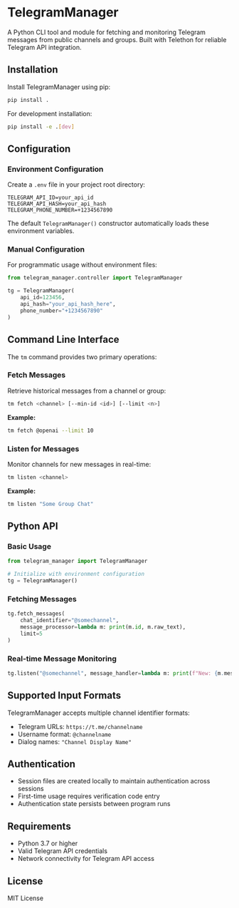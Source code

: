 # TelegramManager

A Python CLI tool and module for fetching and monitoring Telegram messages from public channels and groups. Built with Telethon for reliable Telegram API integration.

## Installation

Install TelegramManager using pip:

```bash
pip install .
```

For development installation:

```bash
pip install -e .[dev]
```

## Configuration

### Environment Configuration

Create a `.env` file in your project root directory:

```env
TELEGRAM_API_ID=your_api_id
TELEGRAM_API_HASH=your_api_hash
TELEGRAM_PHONE_NUMBER=+1234567890
```

The default `TelegramManager()` constructor automatically loads these environment variables.

### Manual Configuration

For programmatic usage without environment files:

```python
from telegram_manager.controller import TelegramManager

tg = TelegramManager(
    api_id=123456,
    api_hash="your_api_hash_here",
    phone_number="+1234567890"
)
```

## Command Line Interface

The `tm` command provides two primary operations:

### Fetch Messages

Retrieve historical messages from a channel or group:

```bash
tm fetch <channel> [--min-id <id>] [--limit <n>]
```

**Example:**
```bash
tm fetch @openai --limit 10
```

### Listen for Messages

Monitor channels for new messages in real-time:

```bash
tm listen <channel>
```

**Example:**
```bash
tm listen "Some Group Chat"
```

## Python API

### Basic Usage

```python
from telegram_manager import TelegramManager

# Initialize with environment configuration
tg = TelegramManager()
```

### Fetching Messages

```python
tg.fetch_messages(
    chat_identifier="@somechannel",
    message_processor=lambda m: print(m.id, m.raw_text),
    limit=5
)
```

### Real-time Message Monitoring

```python
tg.listen("@somechannel", message_handler=lambda m: print(f"New: {m.message}"))
```

## Supported Input Formats

TelegramManager accepts multiple channel identifier formats:

- Telegram URLs: `https://t.me/channelname`
- Username format: `@channelname`
- Dialog names: `"Channel Display Name"`

## Authentication

- Session files are created locally to maintain authentication across sessions
- First-time usage requires verification code entry
- Authentication state persists between program runs

## Requirements

- Python 3.7 or higher
- Valid Telegram API credentials
- Network connectivity for Telegram API access

## License

MIT License